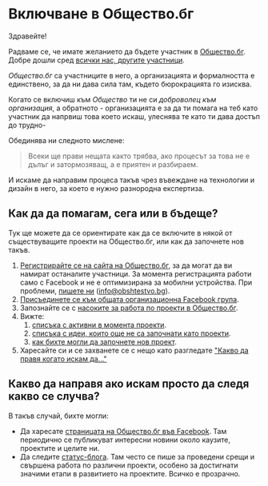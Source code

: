 # Включване в Общество.бг

Здравейте!

Радваме се, че имате желанието да бъдете участник в [Общество.бг](https://www.obshtestvo.bg). Добре дошли сред [всички нас, другите участници](https://www.facebook.com/groups/obshtestvo/members/).

*Общество.бг* са участниците в него, а организацията и формалността е единствено, за да ни дава сила там, където бюрокрацията го изисква.

Когато се включиш към *Общество* ти не си *доброволец към организация*, а обратното - организацията е за да ти помага на теб като участник да напрвиш това което искаш, улеснява те като ти дава достъп до трудно-

Обединява ни следното мислене:

> Всеки ще прави нещата както трябва, ако процесът за това не е дълъг и затормозяващ, а е приятен и разбираем.

И искаме да направим процеса такъв чрез въвеждане на технологии и дизайн в него, за което е нужно разнородна експертиза.

## Как да да помагам, сега или в бъдеще?

Тук ще можете да се ориентирате как да се включите в някой от
съществуващите проекти на Общество.бг, или как да започнете нов такъв.

1.  [Регистрирайте се на сайта на Общество.бг](https://www.obshtestvo.bg/join), за да могат да ви намират останалите участници. За момента регистрацията работи само с Facebook и не е оптимизирана за мобилни устройства. При проблеми, [пишете ни](mailto:info@obshtestvo.bg) (info@obshtestvo.bg).
2.  [Присъединете се към общата организационна Facebook група](https://www.facebook.com/groups/obshtestvo).
3.  Запознайте се с [насоките за работа по проекти в Общество.бг](rules.md).
4.  Вижте:
    1. [списъка с активни в момента проекти](projects#readme).
    1. [списъка с идеи, които още не са започнати като проекти](https://github.com/obshtestvo/guides/issues/3).
    1. [как бихте могли да започнете нов проект](https://github.com/obshtestvo/guides/issues/2).
5. Харесайте си и се захванете се с нещо като разгледате ["Какво да правя когато искам да..."](checklists.md#readme)

## Какво да направя ако искам просто да следя какво се случва?

В такъв случай, бихте могли:

-   Да харесате [страницата на Общество.бг във Facebook](https://www.facebook.com/obshtestvo.bg).
    Там периодично се публикуват интересни новини около каузите, проектите и целите ни.
-   Да следите [статус-блогa](https://status.obshtestvo.bg). Там често се 
    пише за проведени срещи и свършена работа по различни проекти, особено за
    достигнати значими етапи в развитието на проектите. Всичко е прозрачно.
